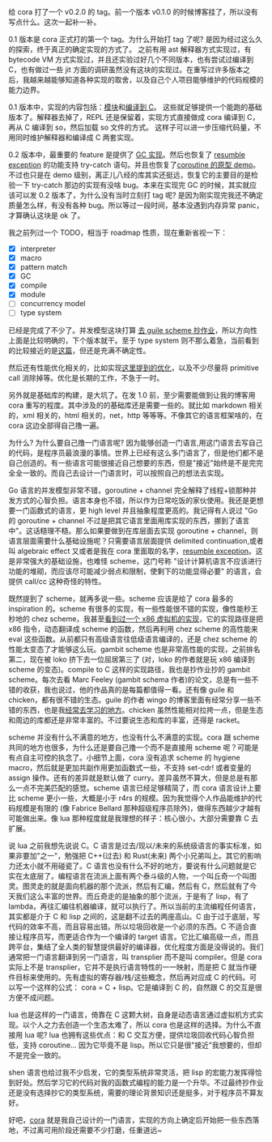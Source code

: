 给 cora 打了一个 v0.2.0 的 tag。前一个版本 v0.1.0 的时候博客挂了，所以没有写点什么。这次一起补一补。

0.1 版本是 cora 正式打的第一个 tag。为什么开始打 tag 了呢? 是因为经过这么久的探索，终于真正的确定实现的方式了。
之前有用 ast 解释器方式实现过，有 bytecode VM 方式实现过，并且还实验过好几个不同版本，也有尝试过编译到 C，也有做过一些 jit 方面的调研虽然没有这块的实现过。在重写过许多版本之后，我越来越能够知道各种实现的取舍，以及自己个人项目能够维护的代码规模的能力边界。

0.1 版本中，实现的内容包括：[模块](cora-module.md)和[编译到 C](tailfication-delimited-continuation.md)。
这些就足够提供一个能跑的基础版本了。解释器去掉了，REPL 还是保留着，实现方式直接做成 cora 编译到 C，再从 C 编译到 so，然后加载 so 文件的方式。
这样子可以进一步压缩代码量，不用同时维护解释器和编译成 C 两套实现。

0.2 版本中，最重要的 feature 是提供了 [GC 实现](cora-gc.md)。然后也恢复了 [resumble exception](resumable-exception.md) 的功能支持 try-catch 语句。并且也恢复了[coroutine 的原型 demo](use-algebraic-effect.md)。不过也只是在 demo 级别，离正儿八经的库其实还挺远，恢复它的主要目的是检验一下 try-catch 那边的实现有没啥 bug。本来在实现完 GC 的时候，其实就应该可以发 0.2 版本了，为什么没有当时立刻打 tag 呢? 是因为刚实现完我还不确定质量怎么样，有没有各种 bug。所以等过一段时间，基本没遇到内存异常 panic，才算确认这块是 ok 了。

我之前列过一个 TODO，相当于 roadmap 性质，现在重新省视一下：

- [X] interpreter
- [X] macro
- [X] pattern match
- [X] GC
- [X] compile
- [X] module
- [ ] concurrency model
- [ ] type system

已经是完成了不少了。并发模型这块打算 [去 guile scheme 抄作业](https://wingolog.org/archives/2017/06/27/growing-fibers)，所以方向性上面是比较明确的，下个版本就干。至于 type system 则不那么着急，当前看到的比较接近的是[这篇](https://ruudvanasseldonk.com/2024/a-type-system-for-rcl-part-2-the-type-system)，但还是充满不确定性。

然后还有性能优化相关的，比如实现[这里提到的优化](tail-call-in-c.md)，以及不少尽量将 primitive call 消除掉等。优化是长期的工作，不急于一时。

另外就是基础库的构建，是大坑了。在发 1.0 前，至少需要能做到让我的博客用 cora 重写的程度。其中涉及的的基础库还是需要一些的。就比如 markdown 相关的，xml 相关的，html 相关的，net，http 等等等。不像其它的语言框架啥的，在 cora 这边全部得自己撸一遍。

为什么? 为什么要自己撸一门语言呢? 因为能够创造一门语言,用这门语言去写自己的代码，是程序员最浪漫的事情。世界上已经有这么多门语言了，但是他们都不是自己创造的。有一些语言可能很接近自己想要的东西，但是"接近"始终是不是完完全全一致的。而自己去设计一门语言时，可以按照自己的想法去实现。

Go 语言的并发模型非常不错，goroutine + channel 完全解释了线程+锁那种并发方式的心智负担。语言本身也不错，所以作为日常吃饭的家伙使用。我还是更想要一门函数式的语言，更 high level 并且抽象程度更高的。我记得有人说过 "Go 的 goroutine + channel 不过是把其它语言里面用库实现的东西，挪到了语言中"。这话糙理不糙。那么如果要做到在库层面去实现 goroutine + channel，则语言层面需要什么基础设施呢？只需要语言层面提供 delimited continuation,或者叫 algebraic effect 又或者是我在 cora 里面取的名字，[resumble exception](resumable-exception.md)。这是非常强大的基础设施，也难怪 scheme，这门号称 "设计计算机语言不应该进行功能的堆砌，而应该尽可能减少弱点和限制，使剩下的功能显得必要" 的语言，会提供 call/cc 这种奇怪的特性。


既然提到了 scheme，就再多说一些。scheme 应该是给了 cora 最多的 inspiration 的。scheme 有很多的实现，有一些性能很不错的实现，像性能秒王秒地的 chez scheme，我甚至[看到过一个 x86 虚拟机的实现](https://weinholt.se/articles/zabavno-pc-emulator/)，它的实现路径是把 x86 指令，动态翻译成 scheme 的函数，然后再利用 chez scheme 的高性能来 eval 这些函数。从前都只有高级语言往低级语言编译的，还是 chez scheme 的性能太变态了才能够这么玩。gambit scheme 也是非常高性能的实现，之前排名第二，现在被 loko 挤下去一位屈居第三了 (对，loko 的作者就是玩 x86 编译到 scheme 的变态)。compile to C 这样的实现路径，我也是抄作业抄的 gambit scheme。每次去看 Marc Feeley (gambit schema 作者)的论文，总是有一些不错的收获，我也说过，他的作品真的是每篇都值得一看。还有像 guile 和 chicken，都有很不错的生态。guile 的作者 wingo 的博客里面有经常分享一些不错的东西，也是我[经常去学习的地方](https://wingolog.org/)。chicken 虽然性能相对拉挎一点，但是生态和周边的库都还是非常丰富的。不过要说生态和库的丰富，还得是 racket。

scheme 并没有什么不满意的地方，也没有什么不满意的实现。cora 跟 scheme 共同的地方也很多，为什么还是要自己撸一个而不是直接用 scheme 呢？可能是有点自主可控的执念了。小细节上面，cora 没有追求 scheme 的 hygiene macro，然后就是更加共副作用更加函数式一些，不支持 set-cdr! 或者变量的 assign 操作。还有的差异就是默认做了 curry。差异虽然不算大，但是总是有那么一点不完美匹配的感觉。scheme 语言已经足够精简了，而 cora 语言设计上要比 scheme 更小一些，大概是小于 r4rs 的规模。因为我觉得个人作品能维护的代码规模是有限的 (像 Fabrice Bellard 那种超级程序员除外)，做得东西越少才越有可能做出来。像 lua 那种程度就是我理想的样子：核心很小，大部分需要靠 C 去扩展。

说 lua 之前我想先说说 C。C 语言是过去/现以/未来的系统级语言的事实标准，如果非要加"之一"，勉强把 C++(过去) 和 Rust(未来) 两个小兄弟叫上。其它的影响力还太小就不用碰瓷了。C 语言也没有什么不好的地方，要说有什么问题就是它实在太底层了。编程语言在流派上面有两个泰斗级的人物，一个叫丘奇一个叫图灵。图灵走的就是面向机器的那个流派，然后有汇编，然后有 C，然后就有了今天我们这么丰富的世界。而丘奇走的是抽象的那个流派，于是有了 lisp，有了 lambda，再往汇编往机器编译，就可以执行了。所以当前的主流编程任何语言，其实都是介于 C 和 lisp 之间的，这是翻不过去的两座高山。C 由于过于底层，写代码的效率不高，而且容易出错。所以垃圾回收是一个必须的东西。C 不适合直接让程序员写，而更适合作为一个编译的 target 语言。它比汇编高级一点，而且跨平台，集结了全人类的智慧提供最好的编译器，优化程度方面是没得说的。我们通常把一门语言翻译到另一门语言，叫 transplier 而不是叫 compiler。但是 cora 实际上不是 transplier，它并不是执行语言特性的一一映射，而是把 C 就当作硬件目标来使用的。先有虚拟的寄存器/栈/这些概念，然后再对应成 C 的代码。可以写一个这样的公式： cora = C + lisp。它是编译到 C 的，自然跟 C 的交互是很方便不成问题。

lua 也是这样的一门语言，倚靠在 C 这颗大树，自身是动态语言通过虚拟机方式实现。以个人之力去创造一个生态太难了，所以 cora 也是这样的选择。为什么不直接用 lua 呢? lua 也拥有这些优点：和 C 交互方便，提供垃圾回收代码心智负担低，支持 coroutine... 因为它毕竟不是 lisp。所以它只是很"接近"我想要的，但却不是完全一致的。

shen 语言也给过我不少启发，它的类型系统非常灵活，把 lisp 的宏能力发挥得恰到好处。然后学习它的代码对我的函数式编程的能力是一个升华。不过最终抄作业还是没有选择抄它的类型系统，需要的理论背景知识还是挺多，对于程序员不算友好。

好吧，[cora](https://github.com/tiancaiamao/cora/) 就是我自己设计的一门语言，实现的方向上确定后开始把一些东西落地，不过离可用阶段还需要不少打磨，任重道远~

